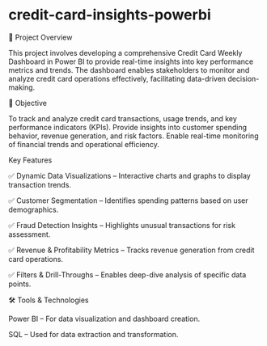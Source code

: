 # credit-card-insights-powerbi

🚀 Project Overview

This project involves developing a comprehensive Credit Card Weekly Dashboard in Power BI to provide real-time insights into key performance metrics and trends. The dashboard enables stakeholders to monitor and analyze credit card operations effectively, facilitating data-driven decision-making.

🎯 Objective

To track and analyze credit card transactions, usage trends, and key performance indicators (KPIs).
Provide insights into customer spending behavior, revenue generation, and risk factors.
Enable real-time monitoring of financial trends and operational efficiency.

Key Features

✅ Dynamic Data Visualizations – Interactive charts and graphs to display transaction trends.

✅ Customer Segmentation – Identifies spending patterns based on user demographics.

✅ Fraud Detection Insights – Highlights unusual transactions for risk assessment.

✅ Revenue & Profitability Metrics – Tracks revenue generation from credit card operations.

✅ Filters & Drill-Throughs – Enables deep-dive analysis of specific data points.

🛠️ Tools & Technologies

Power BI – For data visualization and dashboard creation.

SQL – Used for data extraction and transformation.


